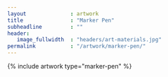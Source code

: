 ```yaml
---
layout              : artwork
title               : "Marker Pen"
subheadline         : ""
header:
   image_fullwidth  : "headers/art-materials.jpg"
permalink           : "/artwork/marker-pen/"
---
```


{% include artwork type="marker-pen" %}
